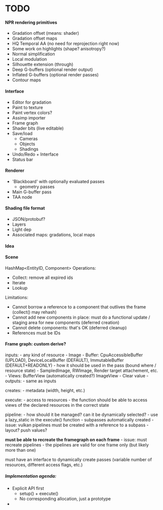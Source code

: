 TODO
====

#### NPR rendering primitives
* Gradation offset (means: shader)
* Gradation offset maps
* HQ Temporal AA (no need for reprojection right now)
* Some work on highlights (shape? anisotropy?)
* Normal simplification
* Local modulation
* Silhouette extension (through)
* Deep G-buffers (optional render output)
* Inflated G-buffers (optional render passes)
* Contour maps

#### Interface
* Editor for gradation
* Paint to texture
* Paint vertex colors?
* Assimp importer
* Frame graph
* Shader bits (live editable)
* Save/load 
	* Cameras
	* Objects
	* Shadings
* Undo/Redo + Interface
* Status bar

#### Renderer
* 'Blackboard' with optionally evaluated passes
	* geometry passes
* Main G-buffer pass
* TAA node


#### Shading file format
* JSON/protobuf?
* Layers
* Light dep
* Associated maps: gradations, local maps

#### Idea


#### Scene
HashMap<EntityID, Component>
Operations:
* Collect: remove all expired ids
* Iterate
* Lookup

Limitations:
* Cannot borrow a reference to a component that outlives the frame (collect() may rehash)
* Cannot add new components in place: must do a functional update / staging area for new components (deferred creation)
* Cannot delete components: that's OK (deferred cleanup)
* References must be IDs

#### Frame graph: custom derive?

inputs:
    - any kind of resource
        - Image
        - Buffer: CpuAccessibleBuffer (UPLOAD), DeviceLocalBuffer (DEFAULT), ImmutableBuffer (DEFAULT+READONLY)
    - how it should be used in the pass (bound where / resource state)
        - SampledImage, RWImage, Render target attachement, etc.
        - Views:
            BufferView (automatically created?)
            ImageView
        - Clear value
            -
outputs:
    - same as inputs

creates:
    - metadata (width, height, etc.)

execute:
    - access to resources
    - the function should be able to access views of the declared resources in the correct state

pipeline:
    - how should it be managed? can it be dynamically selected?
    - use a lazy_static in the execute() function
    - subpasses automatically created
    - issue: vulkan pipelines must be created with a reference to a subpass
    - layout? push values?

**must be able to recreate the framegraph on each frame**
    - issue: must recreate pipelines
    - the pipelines are valid for one frame only (but likely more than one)

must have an interface to dynamically create passes (variable number of resources, different access flags, etc.)

##### Implementation agenda:
* Explicit API first
    * setup() + execute()
    * No corresponding allocation, just a prototype
*

